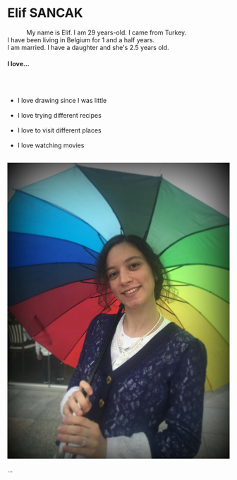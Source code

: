 <h1>Elif SANCAK</h1></div>          
My name is Elif. I am 29 years-old. I came from Turkey. 
I have been living in Belgium for 1 and a half years. 
I am married. I have a daughter and she's 2.5 years old. 

  <h4>I love...</h4>            
  <ul>            
  <li>I love drawing since I was little</li>            
  <li>I love trying different recipes</li>            
  <li>I love to visit different places</li>            
  <li>I love watching movies</li>           
  </ul>
  
<img src="https://github.com/elifsancak/elif-bio/blob/master/IMG_20161121_015923537.jpg">

...